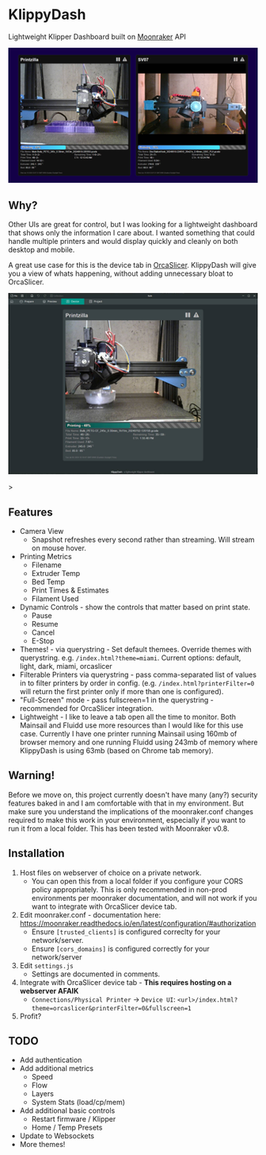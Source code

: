 # KlippyDash
Lightweight Klipper Dashboard built on [Moonraker](https://github.com/Arksine/moonraker) API

<p style="text-align:center;">
  <img src="docs/img/screenshot.jpg" width="800" />
</p>

## Why?
Other UIs are great for control, but I was looking for a lightweight dashboard that shows only the information I care about.  I wanted something that could handle multiple printers and would display quickly and cleanly on both desktop and mobile.

A great use case for this is the device tab in [OrcaSlicer](https://github.com/SoftFever/OrcaSlicer).  KlippyDash will give you a view of whats happening, without adding unnecessary bloat to OrcaSlicer.


<p style="text-align:center;">
  <img src="docs/img/orcaslicer.jpg" width="800" />
</p>>

## Features
* Camera View
  * Snapshot refreshes every second rather than streaming.  Will stream on mouse hover.
* Printing Metrics
  * Filename
  * Extruder Temp
  * Bed Temp
  * Print Times & Estimates
  * Filament Used
* Dynamic Controls - show the controls that matter based on print state.
  * Pause
  * Resume
  * Cancel
  * E-Stop
* Themes! - via querystring - Set default themees.  Override themes with querystring. e.g. `/index.html?theme=miami`.  Current options: default, light, dark, miami, orcaslicer
* Filterable Printers via querystring - pass comma-separated list of values in to filter printers by order in config. (e.g. `/index.html?printerFilter=0` will return the first printer only if more than one is configured). 
* "Full-Screen" mode - pass fullscreen=1 in the querystring - recommended for OrcaSlicer integration.
* Lightweight - I like to leave a tab open all the time to monitor.  Both Mainsail and Fluidd use more resources than I would like for this use case.   Currently I have one printer running Mainsail using 160mb of browser memory and one running Fluidd using 243mb of memory where KlippyDash is using 63mb (based on Chrome tab memory).
 
## Warning!
Before we move on, this project currently doesn't have many (any?) security features baked in and I am comfortable with that in my environment. But make sure you understand the implications of the moonraker.conf changes required to make this work in your environment, especially if you want to run it from a local folder.  This has been tested with Moonraker v0.8.

## Installation 
1. Host files on webserver of choice on a private network.
   * You can open this from a local folder if you configure your CORS policy appropriately.  This is only recommended in non-prod environments per moonraker documentation, and will not work if you want to integrate with OrcaSlicer device tab.
3. Edit moonraker.conf - documentation here: https://moonraker.readthedocs.io/en/latest/configuration/#authorization
   * Ensure `[trusted_clients]` is configured correclty for your network/server.
   * Ensure `[cors_domains]` is configured correctly for your network/server
4. Edit `settings.js`
   * Settings are documented in comments.
5. Integrate with OrcaSlicer device tab - **This requires hosting on a webserver AFAIK**
   * `Connections/Physical Printer` -> `Device UI`:  `<url>/index.html?theme=orcaslicer&printerFilter=0&fullscreen=1`
6. Profit?

## TODO
* Add authentication
* Add additional metrics
  * Speed
  * Flow
  * Layers
  * System Stats (load/cp/mem)
* Add additional basic controls
  * Restart firmware / Klipper
  * Home / Temp Presets
* Update to Websockets
* More themes!
